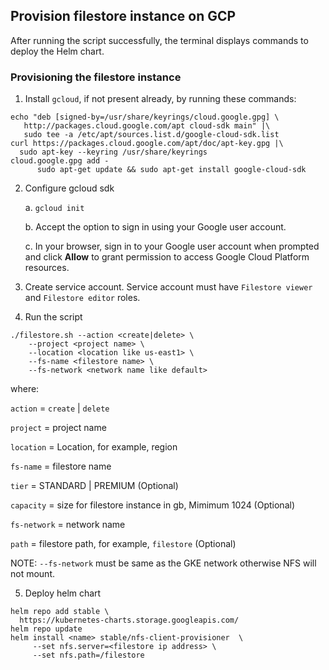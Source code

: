 ## Provision filestore instance on GCP

After running the script successfully, the terminal displays commands to deploy the Helm chart.

### Provisioning the filestore instance

1. Install `gcloud`, if not present already, by running these commands:
  ```shell
echo "deb [signed-by=/usr/share/keyrings/cloud.google.gpg] \
     http://packages.cloud.google.com/apt cloud-sdk main" |\
     sudo tee -a /etc/apt/sources.list.d/google-cloud-sdk.list
curl https://packages.cloud.google.com/apt/doc/apt-key.gpg |\
    sudo apt-key --keyring /usr/share/keyrings
cloud.google.gpg add -
        sudo apt-get update && sudo apt-get install google-cloud-sdk
  ```
2. Configure gcloud sdk

    a. `gcloud init`
  
    b. Accept the option to sign in using your Google user account.
  
    c. In your browser, sign in to your Google user account when prompted and click **Allow** to grant permission to access Google Cloud Platform resources.

3. Create service account. 
   Service account must have `Filestore viewer` and `Filestore editor` roles.

4. Run the script

  ```shell
  ./filestore.sh --action <create|delete> \
      --project <project name> \
      --location <location like us-east1> \
      --fs-name <filestore name> \
      --fs-network <network name like default>
  ```
where:

`action`      =   `create` | `delete`

`project`     =   project name

`location`    =   Location, for example, region

`fs-name`     =   filestore name

`tier`        =   STANDARD | PREMIUM  (Optional)

`capacity`    =   size for filestore instance in gb, Mimimum 1024 (Optional)

`fs-network`  =   network name

`path`        =   filestore path, for example, `filestore` (Optional)

NOTE: `--fs-network` must be same as the GKE network otherwise NFS will not mount.

5. Deploy helm chart
  ```shell
  helm repo add stable \
    https://kubernetes-charts.storage.googleapis.com/
  helm repo update
  helm install <name> stable/nfs-client-provisioner  \
       --set nfs.server=<filestore ip address> \
       --set nfs.path=/filestore
  ```
